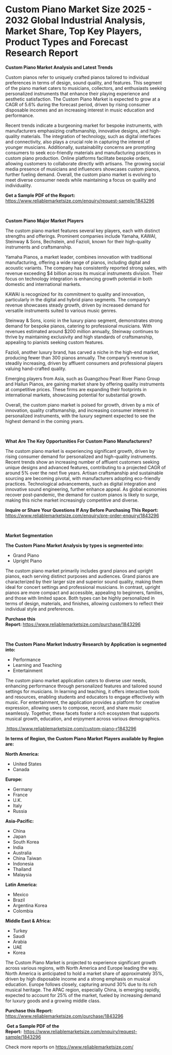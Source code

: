 <p><h1>Custom Piano Market Size 2025 - 2032 Global Industrial Analysis, Market Share, Top Key Players, Product Types and Forecast Research Report</h1></p><p><strong>Custom Piano Market Analysis and Latest Trends</strong></p>
<p><p>Custom pianos refer to uniquely crafted pianos tailored to individual preferences in terms of design, sound quality, and features. This segment of the piano market caters to musicians, collectors, and enthusiasts seeking personalized instruments that enhance their playing experience and aesthetic satisfaction. The Custom Piano Market is expected to grow at a CAGR of 5.6% during the forecast period, driven by rising consumer disposable incomes and an increasing interest in music education and performance.</p><p>Recent trends indicate a burgeoning market for bespoke instruments, with manufacturers emphasizing craftsmanship, innovative designs, and high-quality materials. The integration of technology, such as digital interfaces and connectivity, also plays a crucial role in capturing the interest of younger musicians. Additionally, sustainability concerns are prompting consumers to seek eco-friendly materials and manufacturing practices in custom piano production. Online platforms facilitate bespoke orders, allowing customers to collaborate directly with artisans. The growing social media presence of musicians and influencers showcases custom pianos, further fueling demand. Overall, the custom piano market is evolving to meet diverse consumer needs while maintaining a focus on quality and individuality.</p></p>
<p><strong>Get a Sample PDF of the Report:&nbsp;</strong> <a href="https://www.reliablemarketsize.com/enquiry/request-sample/1843296?utm_campaign=1911&utm_medium=2&utm_source=Github&utm_content=ia&utm_term=09022025&utm_id=custom-piano">https://www.reliablemarketsize.com/enquiry/request-sample/1843296</a></p>
<p>&nbsp;</p>
<p><strong>Custom Piano Major Market Players</strong></p>
<p><p>The custom piano market features several key players, each with distinct strengths and offerings. Prominent companies include Yamaha, KAWAI, Steinway & Sons, Bechstein, and Fazioli, known for their high-quality instruments and craftsmanship.</p><p>Yamaha Pianos, a market leader, combines innovation with traditional manufacturing, offering a wide range of pianos, including digital and acoustic variants. The company has consistently reported strong sales, with revenue exceeding $4 billion across its musical instruments division. Their focus on technology integration is enhancing growth potential in both domestic and international markets.</p><p>KAWAI is recognized for its commitment to quality and innovation, particularly in the digital and hybrid piano segments. The company’s revenue showcases steady growth, driven by increased demand for versatile instruments suited to various music genres. </p><p>Steinway & Sons, iconic in the luxury piano segment, demonstrates strong demand for bespoke pianos, catering to professional musicians. With revenues estimated around $200 million annually, Steinway continues to thrive by maintaining exclusivity and high standards of craftsmanship, appealing to pianists seeking custom features.</p><p>Fazioli, another luxury brand, has carved a niche in the high-end market, producing fewer than 300 pianos annually. The company’s revenue is steadily increasing, driven by affluent consumers and professional players valuing hand-crafted quality.</p><p>Emerging players from Asia, such as Guangzhou Pearl River Piano Group and Hailun Pianos, are gaining market share by offering quality instruments at competitive prices. These firms are expanding their footprints in international markets, showcasing potential for substantial growth.</p><p>Overall, the custom piano market is poised for growth, driven by a mix of innovation, quality craftsmanship, and increasing consumer interest in personalized instruments, with the luxury segment expected to see the highest demand in the coming years.</p></p>
<p>&nbsp;</p>
<p><strong>What Are The Key Opportunities For Custom Piano Manufacturers?</strong></p>
<p><p>The custom piano market is experiencing significant growth, driven by rising consumer demand for personalized and high-quality instruments. Recent trends show an increasing number of affluent customers seeking unique designs and advanced features, contributing to a projected CAGR of around 5% over the next five years. Artisan craftsmanship and sustainable sourcing are becoming pivotal, with manufacturers adopting eco-friendly practices. Technological advancements, such as digital integration and innovative sound engineering, further enhance appeal. As global economies recover post-pandemic, the demand for custom pianos is likely to surge, making this niche market increasingly competitive and diverse.</p></p>
<p><strong>Inquire or Share Your Questions If Any Before Purchasing This Report:</strong> <a href="https://www.reliablemarketsize.com/enquiry/pre-order-enquiry/1843296?utm_campaign=1911&utm_medium=2&utm_source=Github&utm_content=ia&utm_term=09022025&utm_id=custom-piano">https://www.reliablemarketsize.com/enquiry/pre-order-enquiry/1843296</a></p>
<p>&nbsp;</p>
<p><strong>Market Segmentation</strong></p>
<p><strong>The Custom Piano Market Analysis by types is segmented into:</strong></p>
<p><ul><li>Grand Piano</li><li>Upright Piano</li></ul></p>
<p><p>The custom piano market primarily includes grand pianos and upright pianos, each serving distinct purposes and audiences. Grand pianos are characterized by their larger size and superior sound quality, making them ideal for concert settings and professional musicians. In contrast, upright pianos are more compact and accessible, appealing to beginners, families, and those with limited space. Both types can be highly personalized in terms of design, materials, and finishes, allowing customers to reflect their individual style and preferences.</p></p>
<p><strong>Purchase this Report:&nbsp;</strong><a href="https://www.reliablemarketsize.com/purchase/1843296?utm_campaign=1911&utm_medium=2&utm_source=Github&utm_content=ia&utm_term=09022025&utm_id=custom-piano">https://www.reliablemarketsize.com/purchase/1843296</a></p>
<p>&nbsp;</p>
<p><strong>The Custom Piano Market Industry Research by Application is segmented into:</strong></p>
<p><ul><li>Performance</li><li>Learning and Teaching</li><li>Entertainment</li></ul></p>
<p><p>The custom piano market application caters to diverse user needs, enhancing performance through personalized features and tailored sound settings for musicians. In learning and teaching, it offers interactive tools and resources, enabling students and educators to engage effectively with music. For entertainment, the application provides a platform for creative expression, allowing users to compose, record, and share music seamlessly. Together, these facets foster a rich ecosystem that supports musical growth, education, and enjoyment across various demographics.</p></p>
<p><a href="https://www.reliablemarketsize.com/custom-piano-r1843296?utm_campaign=1911&utm_medium=2&utm_source=Github&utm_content=ia&utm_term=09022025&utm_id=custom-piano">&nbsp;https://www.reliablemarketsize.com/custom-piano-r1843296</a></p>
<p><strong>In terms of Region, the Custom Piano Market Players available by Region are:</strong></p>
<p>
    <p> <strong> North America: </strong>
        <ul>
            <li>United States</li>
            <li>Canada</li>
        </ul>
        </p> 
    <p> <strong> Europe: </strong>
        <ul>
            <li>Germany</li>
            <li>France</li>
            <li>U.K.</li>
            <li>Italy</li>
            <li>Russia</li>
        </ul>
        </p> 
    <p> <strong> Asia-Pacific: </strong>
        <ul>
            <li>China</li>
            <li>Japan</li>
            <li>South Korea</li>
            <li>India</li>
            <li>Australia</li>
            <li>China Taiwan</li>
            <li>Indonesia</li>
            <li>Thailand</li>
            <li>Malaysia</li>
        </ul>
        </p> 
    <p> <strong> Latin America: </strong>
        <ul>
            <li>Mexico</li>
            <li>Brazil</li>
            <li>Argentina Korea</li>
            <li>Colombia</li>
        </ul>
        </p> 
    <p> <strong> Middle East & Africa: </strong>
        <ul>
            <li>Turkey</li>
            <li>Saudi</li>
            <li>Arabia</li>
            <li>UAE</li>
            <li>Korea</li>
        </ul>
    </p>
    </p>
<p><p>The Custom Piano Market is projected to experience significant growth across various regions, with North America and Europe leading the way. North America is anticipated to hold a market share of approximately 35%, driven by high disposable income and a strong emphasis on musical education. Europe follows closely, capturing around 30% due to its rich musical heritage. The APAC region, especially China, is emerging rapidly, expected to account for 25% of the market, fueled by increasing demand for luxury goods and a growing middle class.</p></p>
<p><strong>Purchase this Report: </strong><a href="https://www.reliablemarketsize.com/purchase/1843296?utm_campaign=1911&utm_medium=2&utm_source=Github&utm_content=ia&utm_term=09022025&utm_id=custom-piano">https://www.reliablemarketsize.com/purchase/1843296</a></p>
<p>&nbsp;<strong>Get a Sample PDF of the Report:&nbsp;&nbsp;</strong><a href="https://www.reliablemarketsize.com/enquiry/request-sample/1843296?utm_campaign=1911&utm_medium=2&utm_source=Github&utm_content=ia&utm_term=09022025&utm_id=custom-piano">https://www.reliablemarketsize.com/enquiry/request-sample/1843296</a></p>
<p><strong></strong></p>
<p>Check more reports on <a href="https://www.reliablemarketsize.com/?utm_campaign=1911&utm_medium=2&utm_source=Github&utm_content=ia&utm_term=09022025&utm_id=custom-piano">https://www.reliablemarketsize.com/</a></p>
